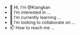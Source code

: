 - 👋 Hi, I’m @Kiangkan
- 👀 I’m interested in ...
- 🌱 I’m currently learning ...
- 💞️ I’m looking to collaborate on ...
- 📫 How to reach me ...

<!---
Kiangkan/Kiangkan is a ✨ special ✨ repository because its `README.md` (this file) appears on your GitHub profile.
You can click the Preview link to take a look at your changes.
--->
